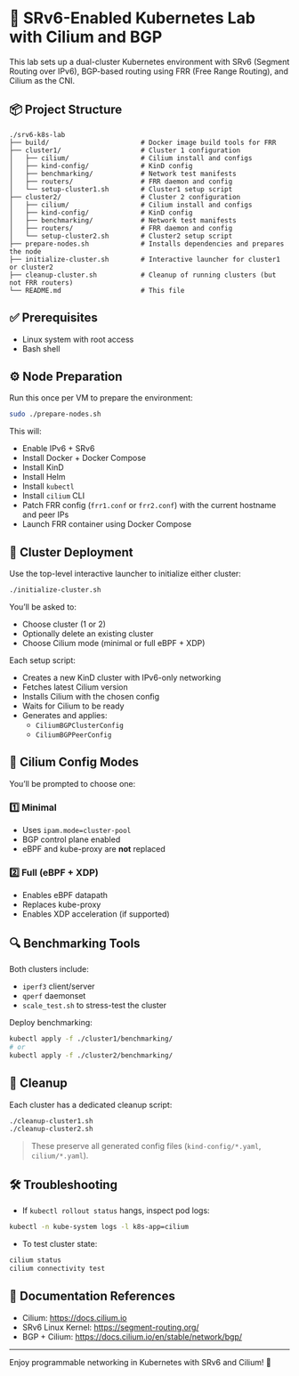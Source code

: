 # 🧠 SRv6-Enabled Kubernetes Lab with Cilium and BGP

This lab sets up a dual-cluster Kubernetes environment with SRv6 (Segment Routing over IPv6), BGP-based routing using FRR (Free Range Routing), and Cilium as the CNI. 

## 📦 Project Structure

```
./srv6-k8s-lab
├── build/                       # Docker image build tools for FRR
├── cluster1/                    # Cluster 1 configuration
│   ├── cilium/                  # Cilium install and configs
│   ├── kind-config/             # KinD config
│   ├── benchmarking/            # Network test manifests
│   ├── routers/                 # FRR daemon and config
│   └── setup-cluster1.sh        # Cluster1 setup script
├── cluster2/                    # Cluster 2 configuration
│   ├── cilium/                  # Cilium install and configs
│   ├── kind-config/             # KinD config
│   ├── benchmarking/            # Network test manifests
│   ├── routers/                 # FRR daemon and config
│   └── setup-cluster2.sh        # Cluster2 setup script
├── prepare-nodes.sh             # Installs dependencies and prepares the node
├── initialize-cluster.sh        # Interactive launcher for cluster1 or cluster2
├── cleanup-cluster.sh           # Cleanup of running clusters (but not FRR routers)
└── README.md                    # This file
```

## ✅ Prerequisites
- Linux system with root access
- Bash shell

## ⚙️ Node Preparation
Run this once per VM to prepare the environment:

```bash
sudo ./prepare-nodes.sh
```
This will:
- Enable IPv6 + SRv6
- Install Docker + Docker Compose
- Install KinD
- Install Helm
- Install `kubectl`
- Install `cilium` CLI
- Patch FRR config (`frr1.conf` or `frr2.conf`) with the current hostname and peer IPs
- Launch FRR container using Docker Compose

## 🚀 Cluster Deployment
Use the top-level interactive launcher to initialize either cluster:

```bash
./initialize-cluster.sh
```

You’ll be asked to:
- Choose cluster (1 or 2)
- Optionally delete an existing cluster
- Choose Cilium mode (minimal or full eBPF + XDP)

Each setup script:
- Creates a new KinD cluster with IPv6-only networking
- Fetches latest Cilium version
- Installs Cilium with the chosen config
- Waits for Cilium to be ready
- Generates and applies:
  - `CiliumBGPClusterConfig`
  - `CiliumBGPPeerConfig`

## 🔧 Cilium Config Modes
You’ll be prompted to choose one:

### 1️⃣ Minimal
- Uses `ipam.mode=cluster-pool`
- BGP control plane enabled
- eBPF and kube-proxy are **not** replaced

### 2️⃣ Full (eBPF + XDP)
- Enables eBPF datapath
- Replaces kube-proxy
- Enables XDP acceleration (if supported)

## 🔍 Benchmarking Tools
Both clusters include:
- `iperf3` client/server
- `qperf` daemonset
- `scale_test.sh` to stress-test the cluster

Deploy benchmarking:
```bash
kubectl apply -f ./cluster1/benchmarking/
# or
kubectl apply -f ./cluster2/benchmarking/
```

## 🧼 Cleanup
Each cluster has a dedicated cleanup script:
```bash
./cleanup-cluster1.sh
./cleanup-cluster2.sh
```
> These preserve all generated config files (`kind-config/*.yaml`, `cilium/*.yaml`).

## 🛠 Troubleshooting
- If `kubectl rollout status` hangs, inspect pod logs:
```bash
kubectl -n kube-system logs -l k8s-app=cilium
```
- To test cluster state:
```bash
cilium status
cilium connectivity test
```

## 📘 Documentation References
- Cilium: https://docs.cilium.io
- SRv6 Linux Kernel: https://segment-routing.org/
- BGP + Cilium: https://docs.cilium.io/en/stable/network/bgp/

---

Enjoy programmable networking in Kubernetes with SRv6 and Cilium! 🎉

